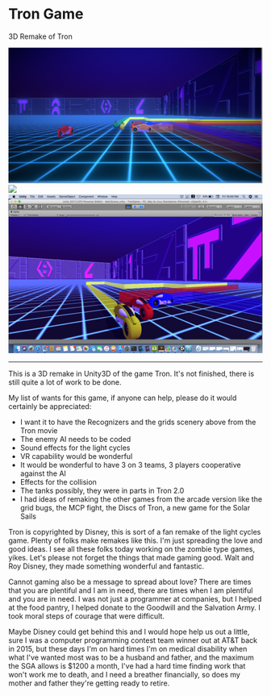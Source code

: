 # Tron Game
<h>3D Remake of Tron</h>

<img src="https://github.com/GuardianCherubimJohn/TronGame/blob/master/Screen%20Shot%202018-01-05%20at%2011.30.33%20AM.png" />
<img src="https://github.com/GuardianCherubimJohn/TronGame/blob/master/Screen%20Shot%202017-12-29%20at%2011.21.45%20PM.png" />
<img src="https://github.com/GuardianCherubimJohn/TronGame/blob/master/Screen%20Shot%202017-12-29%20at%2010.00.59%20PM.png" />
<hr>

This is a 3D remake in Unity3D of the game Tron. It's not finished, there is still quite a lot of work to be done.

My list of wants for this game, if anyone can help, please do it would certainly be appreciated:

- I want it to have the Recognizers and the grids scenery above from the Tron movie
- The enemy AI needs to be coded
- Sound effects for the light cycles
- VR capability would be wonderful
- It would be wonderful to have 3 on 3 teams, 3 players cooperative against the AI 
- Effects for the collision
- The tanks possibly, they were in parts in Tron 2.0
- I had ideas of remaking the other games from the arcade version like the grid bugs, the MCP fight, the Discs of Tron, a new game for the Solar Sails

Tron is copyrighted by Disney, this is sort of a fan remake of the light cycles game. Plenty of folks make remakes like this. I'm just spreading the love and good ideas. I see all these folks today working on the zombie type games, yikes. Let's please not forget the things that made gaming good. Walt and Roy Disney, they made something wonderful and fantastic. 

Cannot gaming also be a message to spread about love? There are times that you are plentiful and I am in need, there are times when I am plentiful and you are in need. I was not just a programmer at companies, but I helped at the food pantry, I helped donate to the Goodwill and the Salvation Army. I took moral steps of courage that were difficult.

Maybe Disney could get behind this and I would hope help us out a little, sure I was a computer programming contest team winner out at AT&T back in 2015, but these days I'm on hard times I'm on medical disability when what I've wanted most was to be a husband and father, and the maximum the SGA allows is $1200 a month, I've had a hard time finding work that won't work me to death, and I need a breather financially, so does my mother and father they're getting ready to retire.
